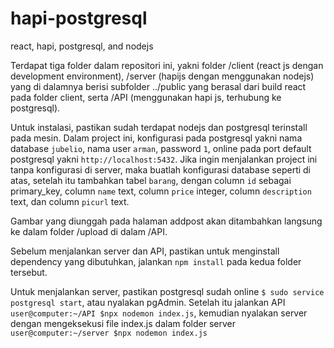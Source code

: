 # hapi-postgresql
react, hapi, postgresql, and nodejs

Terdapat tiga folder dalam repositori ini, yakni folder /client (react js dengan development environment), /server (hapijs dengan menggunakan nodejs) yang di dalamnya berisi subfolder ../public yang berasal dari build react pada folder client, serta /API (menggunakan hapi js, terhubung ke postgresql).

Untuk instalasi, pastikan sudah terdapat nodejs dan postgresql terinstall pada mesin. Dalam project ini, konfigurasi pada postgresql yakni nama database `jubelio`, nama user `arman`, password `1`, online pada port default postgresql yakni `http://localhost:5432`. Jika ingin menjalankan project ini tanpa konfigurasi di server, maka buatlah konfigurasi database seperti di atas, setelah itu tambahkan tabel `barang`, dengan column `id` sebagai primary_key, column `name` text, column `price` integer, column `description` text, dan column `picurl` text.

Gambar yang diunggah pada halaman addpost akan ditambahkan langsung ke dalam folder /upload di dalam /API.

Sebelum menjalankan server dan API, pastikan untuk menginstall dependency yang dibutuhkan, jalankan `npm install` pada kedua folder tersebut.

Untuk menjalankan server, pastikan postgresql sudah online `$ sudo service postgresql start`, atau nyalakan pgAdmin. Setelah itu jalankan API `user@computer:~/API $npx nodemon index.js`, kemudian nyalakan server dengan mengeksekusi file index.js dalam folder server `user@computer:~/server $npx nodemon index.js`
